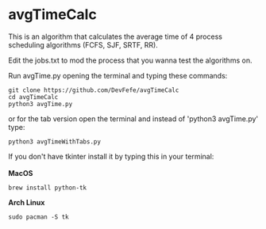 # avgTimeCalc

This is an algorithm that calculates the average time of 4 process scheduling algorithms (FCFS, SJF, SRTF, RR).

Edit the jobs.txt to mod the process that you wanna test the algorithms on.

Run avgTime.py opening the terminal and typing these commands:

```
git clone https://github.com/DevFefe/avgTimeCalc
cd avgTimeCalc
python3 avgTime.py
```
or for the tab version open the terminal and instead of 'python3 avgTime.py' type:
```
python3 avgTimeWithTabs.py
```

If you don't have tkinter install it by typing this in your terminal:<br><br>
<b>MacOS</b>
```
brew install python-tk
```
<b>Arch Linux</b>
```
sudo pacman -S tk
```
